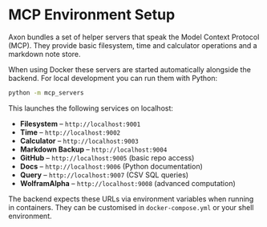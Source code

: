# MCP Environment Setup

Axon bundles a set of helper servers that speak the Model Context Protocol (MCP). They provide basic filesystem, time and calculator operations and a markdown note store.

When using Docker these servers are started automatically alongside the backend. For local development you can run them with Python:

```bash
python -m mcp_servers
```

This launches the following services on localhost:

- **Filesystem** – `http://localhost:9001`
- **Time** – `http://localhost:9002`
- **Calculator** – `http://localhost:9003`
- **Markdown Backup** – `http://localhost:9004`
- **GitHub** – `http://localhost:9005` (basic repo access)
- **Docs** – `http://localhost:9006` (Python documentation)
- **Query** – `http://localhost:9007` (CSV SQL queries)
- **WolframAlpha** – `http://localhost:9008` (advanced computation)

The backend expects these URLs via environment variables when running in containers. They can be customised in `docker-compose.yml` or your shell environment.

